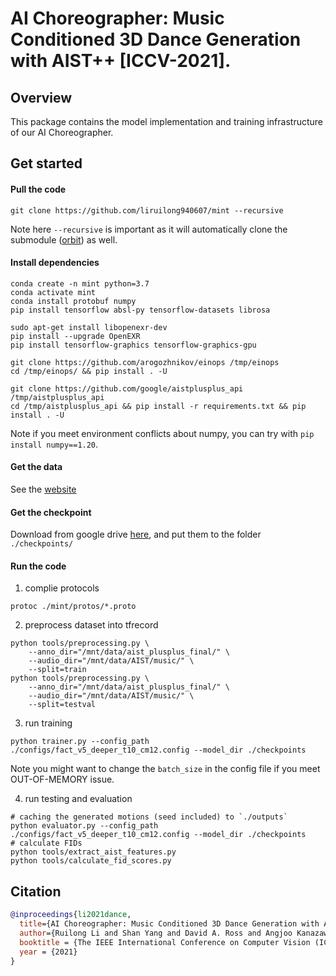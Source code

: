 # AI Choreographer: Music Conditioned 3D Dance Generation with AIST++ [ICCV-2021].

## Overview

This package contains the model implementation and training infrastructure of
our AI Choreographer. 

## Get started

#### Pull the code
```
git clone https://github.com/liruilong940607/mint --recursive
```
Note here `--recursive` is important as it will automatically clone the submodule ([orbit](https://github.com/tensorflow/models/tree/master/orbit)) as well.

#### Install dependencies
```
conda create -n mint python=3.7
conda activate mint
conda install protobuf numpy
pip install tensorflow absl-py tensorflow-datasets librosa

sudo apt-get install libopenexr-dev
pip install --upgrade OpenEXR
pip install tensorflow-graphics tensorflow-graphics-gpu

git clone https://github.com/arogozhnikov/einops /tmp/einops
cd /tmp/einops/ && pip install . -U

git clone https://github.com/google/aistplusplus_api /tmp/aistplusplus_api
cd /tmp/aistplusplus_api && pip install -r requirements.txt && pip install . -U
```
Note if you meet environment conflicts about numpy, you can try with `pip install numpy==1.20`. 

#### Get the data
See the [website](https://google.github.io/aistplusplus_dataset/)

#### Get the checkpoint
Download from google drive [here](https://drive.google.com/drive/folders/17GHwKRZbQfyC9-7oEpzCG8pp_rAI0cOm?usp=sharing), and put them to the folder `./checkpoints/`

#### Run the code

1. complie protocols
```
protoc ./mint/protos/*.proto
```

2. preprocess dataset into tfrecord
```
python tools/preprocessing.py \
    --anno_dir="/mnt/data/aist_plusplus_final/" \
    --audio_dir="/mnt/data/AIST/music/" \
    --split=train
python tools/preprocessing.py \
    --anno_dir="/mnt/data/aist_plusplus_final/" \
    --audio_dir="/mnt/data/AIST/music/" \
    --split=testval
```

3. run training
```
python trainer.py --config_path ./configs/fact_v5_deeper_t10_cm12.config --model_dir ./checkpoints
```
Note you might want to change the `batch_size` in the config file if you meet OUT-OF-MEMORY issue.

4. run testing and evaluation
```
# caching the generated motions (seed included) to `./outputs`
python evaluator.py --config_path ./configs/fact_v5_deeper_t10_cm12.config --model_dir ./checkpoints
# calculate FIDs
python tools/extract_aist_features.py 
python tools/calculate_fid_scores.py
```


## Citation

```bibtex
@inproceedings{li2021dance,
  title={AI Choreographer: Music Conditioned 3D Dance Generation with AIST++},
  author={Ruilong Li and Shan Yang and David A. Ross and Angjoo Kanazawa},
  booktitle = {The IEEE International Conference on Computer Vision (ICCV)},
  year = {2021}
}
```
